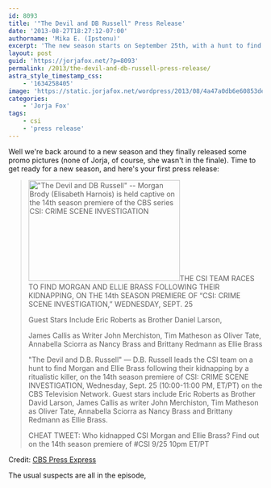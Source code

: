 ```yaml
---
id: 8093
title: '"The Devil and DB Russell" Press Release'
date: '2013-08-27T18:27:12-07:00'
authorname: 'Mika E. (Ipstenu)'
excerpt: 'The new season starts on September 25th, with a hunt to find Morgan! Read all the details.'
layout: post
guid: 'https://jorjafox.net/?p=8093'
permalink: /2013/the-devil-and-db-russell-press-release/
astra_style_timestamp_css:
    - '1634258405'
image: 'https://static.jorjafox.net/wordpress/2013/08/4a47a0db6e60853dedfcfdf08a5ca249.png'
categories:
    - 'Jorja Fox'
tags:
    - csi
    - 'press release'
---
```


Well we're back around to a new season and they finally released some promo pictures (none of Jorja, of course, she wasn't in the finale). Time to get ready for a new season, and here's your first press release:
<blockquote><img class="alignright size-medium wp-image-8094" alt="&quot;The Devil and DB Russell&quot; -- Morgan Brody (Elisabeth Harnois) is held captive on the 14th season premiere of the CBS series CSI: CRIME SCENE INVESTIGATION" src="//static.jorjafox.net/wordpress/2013/08/4a47a0db6e60853dedfcfdf08a5ca249-300x200.png" width="300" height="200" />THE CSI TEAM RACES TO FIND MORGAN AND ELLIE BRASS FOLLOWING THEIR KIDNAPPING, ON THE 14th SEASON PREMIERE OF “CSI: CRIME SCENE INVESTIGATION,” WEDNESDAY, SEPT. 25

Guest Stars Include Eric Roberts as Brother Daniel Larson,

James Callis as Writer John Merchiston, Tim Matheson as Oliver Tate, Annabella Sciorra as Nancy Brass and Brittany Redmann as Ellie Brass

"The Devil and D.B. Russell" — D.B. Russell leads the CSI team on a hunt to find Morgan and Ellie Brass following their kidnapping by a ritualistic killer, on the 14th season premiere of CSI: CRIME SCENE INVESTIGATION, Wednesday, Sept. 25 (10:00-11:00 PM, ET/PT) on the CBS Television Network. Guest stars include Eric Roberts as Brother David Larson, James Callis as writer John Merchiston, Tim Matheson as Oliver Tate, Annabella Sciorra as Nancy Brass and Brittany Redmann as Ellie Brass.

CHEAT TWEET: Who kidnapped CSI Morgan and Ellie Brass? Find out on the 14th season premiere of #CSI 9/25 10pm ET/PT</blockquote>
Credit: <a href="http://www.cbspressexpress.com/cbs-entertainment/releases/view?id=36434">CBS Press Express</a>

The usual suspects are all in the episode,
